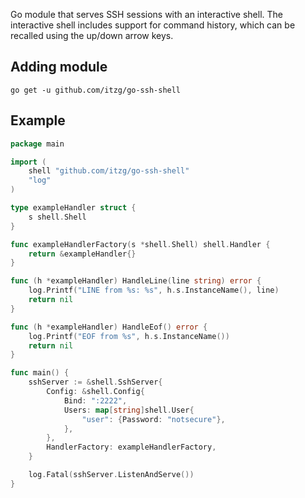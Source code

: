 Go module that serves SSH sessions with an interactive shell. The interactive shell includes support for command history, which can be recalled using the up/down arrow keys.

## Adding module

```
go get -u github.com/itzg/go-ssh-shell
```

## Example

```go
package main

import (
	shell "github.com/itzg/go-ssh-shell"
	"log"
)

type exampleHandler struct {
	s shell.Shell
}

func exampleHandlerFactory(s *shell.Shell) shell.Handler {
	return &exampleHandler{}
}

func (h *exampleHandler) HandleLine(line string) error {
	log.Printf("LINE from %s: %s", h.s.InstanceName(), line)
	return nil
}

func (h *exampleHandler) HandleEof() error {
	log.Printf("EOF from %s", h.s.InstanceName())
	return nil
}

func main() {
	sshServer := &shell.SshServer{
		Config: &shell.Config{
			Bind: ":2222",
			Users: map[string]shell.User{
				"user": {Password: "notsecure"},
			},
		},
		HandlerFactory: exampleHandlerFactory,
	}

	log.Fatal(sshServer.ListenAndServe())
}
```